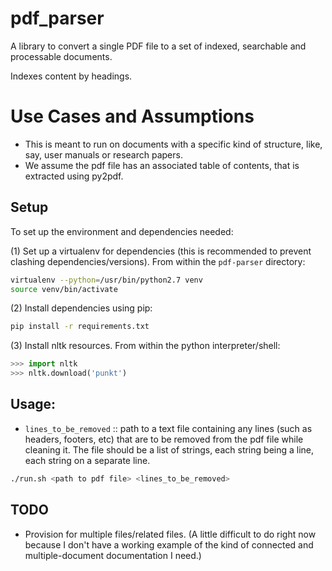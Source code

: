 # pdf_parser
A library to convert a single PDF file to a set of indexed, searchable and processable documents.

Indexes content by headings.

# Use Cases and Assumptions

- This is meant to run on documents with a specific kind of structure, like, say, user manuals or research papers. 
- We assume the pdf file has an associated table of contents, that is extracted using py2pdf.

## Setup

To set up the environment and dependencies needed:

(1) Set up a virtualenv for dependencies (this is recommended to prevent clashing dependencies/versions). From within the `pdf-parser` directory:

```bash
virtualenv --python=/usr/bin/python2.7 venv
source venv/bin/activate
```

(2) Install dependencies using pip:

```bash
pip install -r requirements.txt
```

(3) Install nltk resources. From within the python interpreter/shell:

```python 
>>> import nltk
>>> nltk.download('punkt')
```

## Usage:

- `lines_to_be_removed` :: path to a text file containing any lines (such as headers, footers, etc) that are to be removed from the pdf file while cleaning it. The file should be a list of strings, each string being a line, each string on a separate line.

```bash
./run.sh <path to pdf file> <lines_to_be_removed>
```

## TODO

- Provision for multiple files/related files. (A little difficult to do right now because I don't have a working example of the kind of connected and multiple-document documentation I need.)
